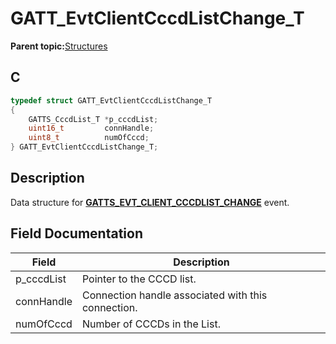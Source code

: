# GATT\_EvtClientCccdListChange\_T

**Parent topic:**[Structures](GUID-3BBA6E22-85EE-4B8F-BC37-840881963D97.md)

## C

```c
typedef struct GATT_EvtClientCccdListChange_T
{
    GATTS_CccdList_T *p_cccdList;
    uint16_t         connHandle;
    uint8_t          numOfCccd;
} GATT_EvtClientCccdListChange_T;
```

## Description

Data structure for **[GATTS\_EVT\_CLIENT\_CCCDLIST\_CHANGE](GUID-20EFFBD2-7D3F-40CA-B85C-8FD3202D9933.md)** event.

## Field Documentation

|Field|Description|
|-----|-----------|
|p\_cccdList|Pointer to the CCCD list.|
|connHandle|Connection handle associated with this connection.|
|numOfCccd|Number of CCCDs in the List.|

